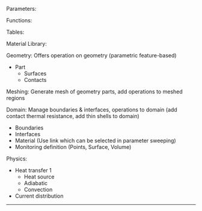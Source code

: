 Parameters:

Functions:

Tables:

Material Library:

Geometry: Offers operation on geometry (parametric feature-based)
  - Part
      - Surfaces
      - Contacts

Meshing: Generate mesh of geometry parts, add operations to meshed regions

Domain: Manage boundaries & interfaces, operations to domain (add contact thermal resistance, add thin shells to domain)
  - Boundaries
  - Interfaces
  - Material (Use link which can be selected in parameter sweeping)
  - Monitoring definition (Points, Surface, Volume)

Physics:
  - Heat transfer 1
      - Heat source
      - Adiabatic
      - Convection
  - Current distribution



----------------------------------------------------------------

